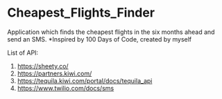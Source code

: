 # Cheapest_Flights_Finder
Application which finds the cheapest flights in the six months ahead and send an SMS. *Inspired by 100 Days of Code, created by myself

List of API:
1. https://sheety.co/
2. https://partners.kiwi.com/
3. https://tequila.kiwi.com/portal/docs/tequila_api
4.  https://www.twilio.com/docs/sms

